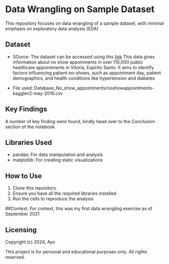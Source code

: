 # Data Wrangling on Sample Dataset

This repository focuses on data wrangling of a sample dataset, with minimal emphasis on exploratory data analysis (EDA)


## Dataset

- SOurce: The dataset can be accessed using this [link](https://www.kaggle.com/datasets/joniarroba/noshowappointments)
This data gives information about no show appoinments in over 110,000 public healthcare appointments in Vitória, Espírito Santo. It aims to identify factors influencing patient no-shows, such as appointment day, patient demographics, and health conditions like hypertension and diabetes

- File used: Database_No_show_appointments/noshowappointments-kagglev2-may-2016.csv


## Key Findings
A number of key finding were found, kindly head over to the *Conclusion* section of the notebook


## Libraries Used
- pandas: For data manipulation and analysis
- matplotlib: For creating static visualizations


## How to Use
1. Clone this repository
2. Ensure you have all the required libraries installed
3. Run the cells to reproduce the analysis

##Context:
For context, this was my first data wrangling exercise as of September 2021

## Licensing 
Copyright (c) 2024, Ayo

This project is for personal and educational purposes only. All rights reserved.

